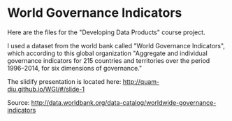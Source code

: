 # World Governance Indicators
Here are the files for the "Developing Data Products" course project.

I used a dataset from the world bank called "World Governance Indicators", which according to this global organization "Aggregate and individual governance indicators for 215 countries and territories over the period 1996–2014, for six dimensions of governance."

The slidify presentation is located here: http://quam-diu.github.io/WGI/#/slide-1

Source: 
http://data.worldbank.org/data-catalog/worldwide-governance-indicators

